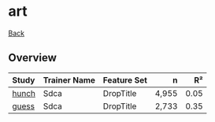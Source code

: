# art

[Back](../index.md)

## Overview

|Study|Trainer Name|Feature Set|n|R²|
|:---|:---|:---|---:|---:|
|[hunch](art_hunch.md)|Sdca|DropTitle|4,955|0.05|
|[guess](art_guess.md)|Sdca|DropTitle|2,733|0.35|

